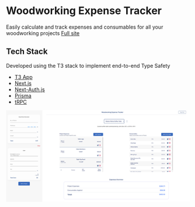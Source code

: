 # Woodworking Expense Tracker

Easily calculate and track expenses and consumables for all your woodworking projects [Full site](https://www.woodworkingexpensetracker.com/)

## Tech Stack

Developed using the T3 stack to implement end-to-end Type Safety

- [T3 App](https://create.t3.gg/)
- [Next.js](https://nextjs.org/)
- [Next-Auth.js](https://next-auth.js.org)
- [Prisma](https://prisma.io)
- [tRPC](https://trpc.io)

![screenshot](/public/WoodworkingExpenseTracker-screenshot.jpg)
